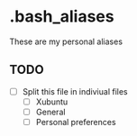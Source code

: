 # .bash_aliases
These are my personal aliases

## TODO
- [ ] Split this file in indiviual files
  - [ ] Xubuntu
  - [ ] General
  - [ ] Personal preferences
